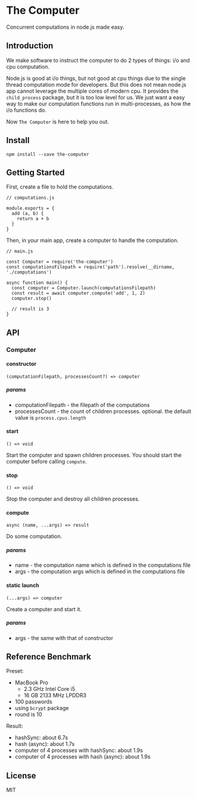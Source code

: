 # The Computer

Concurrent computations in node.js made easy.

## Introduction

We make software to instruct the computer to do 2 types of things: i/o and cpu computation.

Node.js is good at i/o things, but not good at cpu things due to the single thread computation mode for developers. But 
this does not mean node.js app cannot leverage the multiple cores of modern cpu. It provides the `child_process` package,
but it is too low level for us. We just want a easy way to make our computation functions run in multi-processes, as how 
the i/o functions do.

Now `The Computer` is here to help you out.

## Install

```
npm install --save the-computer
```

## Getting Started

First, create a file to hold the computations.

```ecmascript 6
// computations.js

module.exports = {
  add (a, b) {
    return a + b
  }
}
```

Then, in your main app, create a computer to handle the computation.

```ecmascript 6
// main.js

const Computer = require('the-computer')
const computationsFilepath = require('path').resolve(__dirname, './computations')

async function main() {
  const computer = Computer.launch(computationsFilepath)
  const result = await computer.compute('add', 1, 2)
  computer.stop()
  
  // result is 3
}
```

## API

### Computer

#### constructor

`(computationFilepath, processesCount?) => computer`

##### params

- computationFilepath - the filepath of the computations
- processesCount - the count of children processes. optional. the default value is `process.cpus.length`

#### start

`() => void`

Start the computer and spawn children processes. You should start the computer before calling `compute`.

#### stop

`() => void`

Stop the computer and destroy all children processes.

#### compute

`async (name, ...args) => result`

Do some computation.

##### params

- name - the computation name which is defined in the computations file
- args - the computation args which is defined in the computations file

#### static launch

`(...args) => computer`

Create a computer and start it.

##### params

- args - the same with that of constructor

## Reference Benchmark

Preset:

- MacBook Pro
  - 2.3 GHz Intel Core i5
  - 16 GB 2133 MHz LPDDR3
- 100 passwords
- using `bcrypt` package
- round is 10

Result:

- hashSync: about 6.7s
- hash (async): about 1.7s
- computer of 4 processes with hashSync: about 1.9s
- computer of 4 processes with hash (async): about 1.9s 

## License

MIT